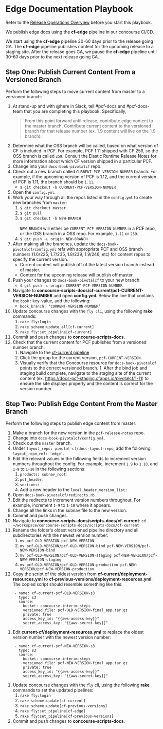 # Edge Documentation Playbook

Refer to the [Release Operations Overview](https://github.com/pivotal-cf-experimental/docs-utility-scripts/blob/master/docs-ops-docs/release-operations-overview.md) before you start this playbook.

We publish edge docs using the **cf-edge** pipeline in our concourse CI/CD. 

We start using the **cf-edge** pipeline 30-60 days prior to the release going GA. The **cf-edge** pipeline publishes content for the upcoming release to a staging site. After the release goes GA, we pause the **cf-edge** pipeline until 30-60 days prior to the next release going GA.

## Step One: Publish Current Content From a Versioned Branch

Perform the following steps to move current content from master to a versioned branch:

1. At stand-up and with @here in Slack, tell #pcf-docs and #pcf-docs-team that you are completing this playbook. Specifically, 
	>From this point forward until release, contribute edge content to the master branch. Contribute current content to the versioned branch for that release number (ex. 1.9 content will live on the 1.9 branch). 
1. Determine what the OSS branch will be called, based on what version of CF is included in PCF. For example, PCF 1.11 shipped with CF 259, so the OSS branch is called `259`. Consult the Elastic Runtime Release Notes for more information about which CF version shipped in a particular PCF.
1. Change into your `docs-book-pivotalcf` repo.
1. Check out a new branch called `CURRENT-PCF-VERSION-NUMBER` branch. For example, if the upcoming version of PCF is 1.12, and the current version of PCF is 1.11, the branch should be `1.11`.
	* `$ git checkout -b CURRENT-PCF-VERSION-NUMBER`
1. Open the `config.yml`.
1. Work your way through all the repos listed in the `config.yml` to create new branches from `master`:
	1. `$ git checkout master`
	1. `$ git pull`
	1. `$ git checkout -b NEW-BRANCH`
		<br><br>`NEW-BRANCH` will either be `CURRENT-PCF-VERSION-NUMBER` in a PCF repo, or the OSS branch in a OSS repo. For example, `1.11` or `259`.
	1. `$ git push -u origin NEW-BRANCH`
1. After making all the branches, update the `docs-book-pivotalcf/config.yml` refs with appropriate PCF and OSS branch numbers (1.6/225, 1.7/235, 1.8/239, 1.9/246, etc) for content repos to specify the current version.
	* Current content will publish off of the latest version branch instead of master.
	* Content for the upcoming release will publish off master.
1. Push your changes to `docs-book-pivotalcf` to your new branch:
	* `$ git push -u origin CURRENT-PCF-VERSION-NUMBER`
1. Navigate to **concourse-scripts-docs/cf-current/pcf-CURRENT-VERSION-NUMBER** and open **config.yml**. Below the line that contains the `book:` key-value, add the following:
	* `book_branch: ‘CURRENT-VERSION-NUMBER’`
1. Update concourse changes with the `fly cli`, using the following **rake** commands:
	1. `rake fly:login`
	1. `rake scheme:update_all[cf-current]`
	1. `rake fly:set_pipeline[cf-current]`
1. Commit and push changes to **concourse-scripts-docs**.
1. Check that the current content for PCF publishes from a versioned number branch: 
	1. Navigate to the [cf-current pipeline](https://p-concourse.wings.cf-app.com/teams/system-team-docs-docs-1-88aa/pipelines/cf-current)
	1. Click the group for the current version, `pcf-CURRENT-VERSION`.
	1. Visually verify that the Concourse resource for `docs-book-pivotalcf` points to the correct versioned branch.	1. After the bind job and staging build complete, navigate to the staging site of the current content (ex. https://docs-pcf-staging.cfapps.io/pivotalcf/1-11) to ensure the site displays properly and the content is correct for the version number.

## Step Two: Publish Edge Content From the Master Branch

Perform the following steps to publish edge content from master:

1. Make a branch for the new version in the `pcf-release-notes` repo. 
1. Change into `docs-book-pivotalcf/config.yml`.
1. Check out the `master` branch.
1. Under `layout_repo: pivotal-cf/docs-layout-repo`, add the following: `layout_repo_ref: 'edge'`. 
1. Edit the relevant values in the following fields to increment version numbers throughout the config. For example, increment `1.9` to `1.10`, and `1-9` to `1-10` in the following sections:
	1. `products: subnav_root:`
	1. `pcf_header:` 
	1. `sections: `
	1. Add a new header to the `local_header_version_list:`
1. Open `docs-book-pivotalcf/redirects.rb`. 
1. Edit the redirects to increment version numbers throughout. For example, increment `1-9` to `1-10` where it appears.
1. Change all the links in the subnav file to the new version. 
1. Commit and push changes.
1. Navigate to **concourse-scripts-docs/scripts-docs/cf-current**: `cd ~/workspace/concourse-scripts-docs/scripts-docs/cf-current`
1. Rename the folder's oldest versioned pipeline directory and all subdirectories with the newest version number:
	1. `mv pcf-OLD-VERSION pcf-NEW-VERSION`
	1. `mv pcf-OLD-VERSION/pcf-OLD-VERSION-bind pcf-NEW-VERSION/pcf-NEW-VERSION-bind`
	1. `mv pcf-OLD-VERSION/pcf-OLD-VERSION-staging pcf-NEW-VERSION/pcf-NEW-VERSION-staging`
	1. `mv pcf-OLD-VERSION/pcf-OLD-VERSION-production pcf-NEW-VERSION/pcf-NEW-VERSION-production`
1. Copy the script of the oldest version from **cf-current/deployment-resources.yml** to **cf-previous-versions/deployment-resources.yml**. The copied script should resemble something like this:
```
	- name: cf-current-pcf-OLD-VERSION-s3
	  type: s3
	  source:
	    bucket: concourse-interim-steps
	    versioned_file: pcf-OLD-VERSION-final_app.tar.gz
	    private: true
	    access_key_id: "{{aws-access-key}}"
	    secret_access_key: "{{aws-secret-key}}"
```
1. Edit **current-cf/deployment-resources.yml** to replace the oldest version number with the newest version number:
```
	- name: cf-current-pcf-NEW-VERSION-s3
	  type: s3
	  source:
	    bucket: concourse-interim-steps
	    versioned_file: pcf-NEW-VERSION-final_app.tar.gz
	    private: true
	    access_key_id: "{{aws-access-key}}"
	    secret_access_key: "{{aws-secret-key}}"
```
1. Update concourse changes with the `fly` cli, using the following **rake** commands to set the updated pipelines:
	1. `rake fly:login`
	1. `rake scheme:update[cf-current]`
	1. `rake scheme:update[cf-previous-versions]`
	1. `rake fly:set_pipeline[cf-edge]`
	1. `rake fly:set_pipeline[cf-previous-versions]`
1. Commit and push changes to **concourse-scripts-docs**.
